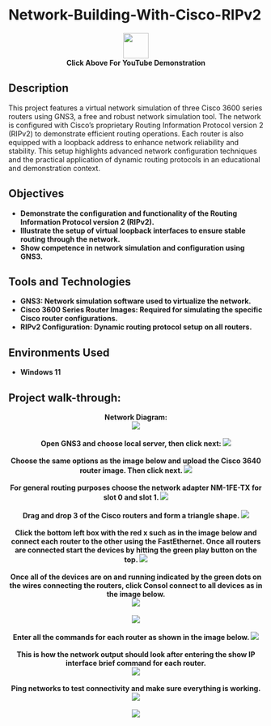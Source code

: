 # Network-Building-With-Cisco-RIPv2

<p align="center">
    <a href="https://youtu.be/w5Kgd4MYS98">
        <img src="https://img.icons8.com/color/48/000000/youtube-play.png" width="50">
    </a>
    <br>
    <strong>Click Above For YouTube Demonstration</strong>
</p>





<h2>Description</h2>
This project features a virtual network simulation of three Cisco 3600 series routers using GNS3, a free and robust network simulation tool. The network is configured with Cisco’s proprietary Routing Information Protocol version 2 (RIPv2) to demonstrate efficient routing operations. Each router is also equipped with a loopback address to enhance network reliability and stability. This setup highlights advanced network configuration techniques and the practical application of dynamic routing protocols in an educational and demonstration context.
<br />

<h2>Objectives</h2> 

- <b>Demonstrate the configuration and functionality of the Routing Information Protocol version 2 (RIPv2).</b>
- <b>Illustrate the setup of virtual loopback interfaces to ensure stable routing through the network.</b>
- <b>Show competence in network simulation and configuration using GNS3.</b>


<h2>Tools and Technologies</h2>

- <b>GNS3: Network simulation software used to virtualize the network.<b/>
- <b>Cisco 3600 Series Router Images: Required for simulating the specific Cisco router configurations.<b/>
- <b>RIPv2 Configuration: Dynamic routing protocol setup on all routers.</b> 

<h2>Environments Used </h2>

- <b>Windows 11</b>
  

<h2>Project walk-through:</h2>

<p align="center">
Network Diagram: <br/>
<img src="https://i.imgur.com/CPijL8i.jpeg"/>
<br />
<br />
Open GNS3 and choose local server, then click next:  
<img src="https://i.imgur.com/CDtO620.png" >
<br />
<br />
Choose the same options as the image below and upload the Cisco 3640 router image. Then click next.
<img src="https://i.imgur.com/GbIBXz3.png">
<br />
<br />
For general routing purposes choose the network adapter NM-1FE-TX for slot 0 and slot 1.
<img src="https://i.imgur.com/yletXXP.png">
<br />
<br />
Drag and drop 3 of the Cisco routers and form a triangle shape. 
<img src="https://i.imgur.com/aJABEWx.png">
<br />
<br />
Click the bottom left box with the red x such as in the image below and connect each router to the other using the FastEthernet. Once all routers are connected start the devices by hitting the green play button on the top. 
<img src="https://i.imgur.com/xGSuhz4.png">
<br />
<br />
Once all of the devices are on and running indicated by the green dots on the wires connecting the routers, click Consol connect to all devices as in the image below.
<br />
<img src="https://i.imgur.com/q8jd9oO.png">
<br /> 
<br />
<img src="https://i.imgur.com/go62rqJ.png">
<br />
<br />
Enter all the commands for each router as shown in the image below. 
<img src="https://i.imgur.com/KG9IK1v.png">
<br /> 
<br />
This is how the network output should look after entering the show IP interface brief command for each router. 
<br />
<img src="https://i.imgur.com/uFno9Qh.png">
<br />
<br />
Ping networks to test connectivity and make sure everything is working. 
<img src="https://i.imgur.com/lQ9IGem.png">
<br />
<br />
<img src="https://i.imgur.com/P6UNJaJ.png">
 
